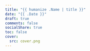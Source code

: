 ```yaml
---
title: "{{ humanize .Name | title }}"
date: "{{ .Date }}"
draft: true
comments: false
socialShare: true
toc: false
cover:
  src: cover.png
---
```

